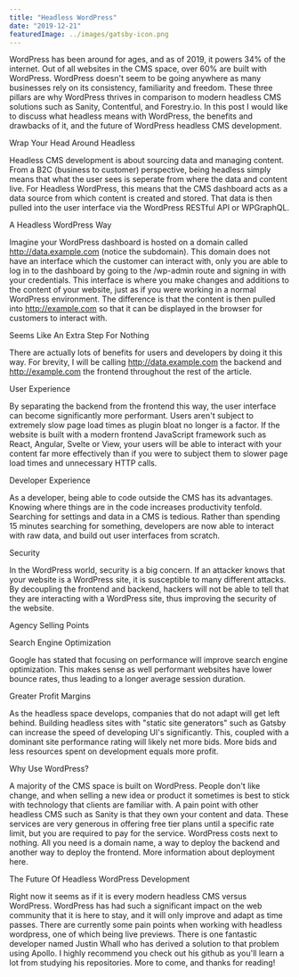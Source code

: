 ```yaml
---
title: "Headless WordPress"
date: "2019-12-21"
featuredImage: ../images/gatsby-icon.png
---
```


WordPress has been around for ages, and as of 2019, it powers 34% of the internet. Out of all websites in the CMS space, over 60% are built with WordPress. WordPress doesn't seem to be going anywhere as many businesses rely on its consistency, familiarity and freedom. These three pillars are why WordPress thrives in comparison to modern headless CMS solutions such as Sanity, Contentful, and Forestry.io. In this post I would like to discuss what headless means with WordPress, the benefits and drawbacks of it, and the future of WordPress headless CMS development.

Wrap Your Head Around Headless

Headless CMS development is about sourcing data and managing content. From a B2C (business to customer) perspective, being headless simply means that what the user sees is seperate from where the data and content live. For Headless WordPress, this means that the CMS dashboard acts as a data source from which content is created and stored. That data is then pulled into the user interface via the WordPress RESTful API or WPGraphQL.

A Headless WordPress Way

Imagine your WordPress dashboard is hosted on a domain called http://data.example.com (notice the subdomain). This domain does not have an interface which the customer can interact with, only you are able to log in to the dashboard by going to the /wp-admin route and signing in with your credentials. This interface is where you make changes and additions to the content of your website, just as if you were working in a normal WordPress environment. The difference is that the content is then pulled into http://example.com so that it can be displayed in the browser for customers to interact with.

Seems Like An Extra Step For Nothing

There are actually lots of benefits for users and developers by doing it this way. For brevity, I will be calling http://data.example.com the backend and http://example.com the frontend throughout the rest of the article.

User Experience

By separating the backend from the frontend this way, the user interface can become significantly more performant. Users aren't subject to extremely slow page load times as plugin bloat no longer is a factor. If the website is built with a modern frontend JavaScript framework such as React, Angular, Svelte or View, your users will be able to interact with your content far more effectively than if you were to subject them to slower page load times and unnecessary HTTP calls.

Developer Experience

As a developer, being able to code outside the CMS has its advantages. Knowing where things are in the code increases productivity tenfold. Searching for settings and data in a CMS is tedious. Rather than spending 15 minutes searching for something, developers are now able to interact with raw data, and build out user interfaces from scratch.

Security

In the WordPress world, security is a big concern. If an attacker knows that your website is a WordPress site, it is susceptible to many different attacks. By decoupling the frontend and backend, hackers will not be able to tell that they are interacting with a WordPress site, thus improving the security of the website.

Agency Selling Points

Search Engine Optimization

Google has stated that focusing on performance will improve search engine optimization. This makes sense as well performant websites have lower bounce rates, thus leading to a longer average session duration.

Greater Profit Margins

As the headless space develops, companies that do not adapt will get left behind. Building headless sites with "static site generators" such as Gatsby can increase the speed of developing UI's significantly. This, coupled with a dominant site performance rating will likely net more bids. More bids and less resources spent on development equals more profit.

Why Use WordPress?

A majority of the CMS space is built on WordPress. People don't like change, and when selling a new idea or product it sometimes is best to stick with technology that clients are familiar with. A pain point with other headless CMS such as Sanity is that they own your content and data. These services are very generous in offering free tier plans until a specific rate limit, but you are required to pay for the service. WordPress costs next to nothing. All you need is a domain name, a way to deploy the backend and another way to deploy the frontend. More information about deployment here.

The Future Of Headless WordPress Development

Right now it seems as if it is every modern headless CMS versus WordPress. WordPress has had such a significant impact on the web community that it is here to stay, and it will only improve and adapt as time passes. There are currently some pain points when working with headless wordpress, one of which being live previews. There is one fantastic developer named Justin Whall who has derived a solution to that problem using Apollo. I highly recommend you check out his github as you'll learn a lot from studying his repositories. More to come, and thanks for reading!
